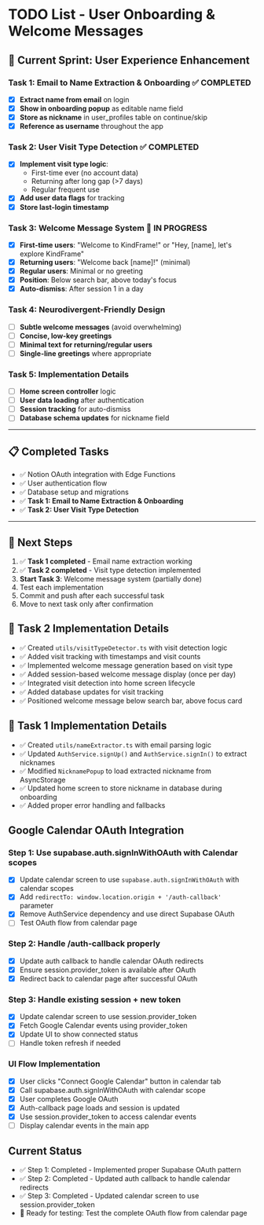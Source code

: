 # TODO List - User Onboarding & Welcome Messages

## 🎯 **Current Sprint: User Experience Enhancement**

### **Task 1: Email to Name Extraction & Onboarding** ✅ **COMPLETED**

- [x] **Extract name from email** on login
- [x] **Show in onboarding popup** as editable name field
- [x] **Store as nickname** in user_profiles table on continue/skip
- [x] **Reference as username** throughout the app

### **Task 2: User Visit Type Detection** ✅ **COMPLETED**

- [x] **Implement visit type logic**:
  - First-time ever (no account data)
  - Returning after long gap (>7 days)
  - Regular frequent use
- [x] **Add user data flags** for tracking
- [x] **Store last-login timestamp**

### **Task 3: Welcome Message System** 🔄 **IN PROGRESS**

- [x] **First-time users**: "Welcome to KindFrame!" or "Hey, [name], let's explore KindFrame"
- [x] **Returning users**: "Welcome back [name]!" (minimal)
- [x] **Regular users**: Minimal or no greeting
- [x] **Position**: Below search bar, above today's focus
- [x] **Auto-dismiss**: After session 1 in a day

### **Task 4: Neurodivergent-Friendly Design**

- [ ] **Subtle welcome messages** (avoid overwhelming)
- [ ] **Concise, low-key greetings**
- [ ] **Minimal text for returning/regular users**
- [ ] **Single-line greetings** where appropriate

### **Task 5: Implementation Details**

- [ ] **Home screen controller** logic
- [ ] **User data loading** after authentication
- [ ] **Session tracking** for auto-dismiss
- [ ] **Database schema updates** for nickname field

---

## 📋 **Completed Tasks**

- ✅ Notion OAuth integration with Edge Functions
- ✅ User authentication flow
- ✅ Database setup and migrations
- ✅ **Task 1: Email to Name Extraction & Onboarding**
- ✅ **Task 2: User Visit Type Detection**

---

## 🔄 **Next Steps**

1. ✅ **Task 1 completed** - Email name extraction working
2. ✅ **Task 2 completed** - Visit type detection implemented
3. **Start Task 3**: Welcome message system (partially done)
4. Test each implementation
5. Commit and push after each successful task
6. Move to next task only after confirmation

## 📝 **Task 2 Implementation Details**

- ✅ Created `utils/visitTypeDetector.ts` with visit detection logic
- ✅ Added visit tracking with timestamps and visit counts
- ✅ Implemented welcome message generation based on visit type
- ✅ Added session-based welcome message display (once per day)
- ✅ Integrated visit detection into home screen lifecycle
- ✅ Added database updates for visit tracking
- ✅ Positioned welcome message below search bar, above focus card

## 📝 **Task 1 Implementation Details**

- ✅ Created `utils/nameExtractor.ts` with email parsing logic
- ✅ Updated `AuthService.signUp()` and `AuthService.signIn()` to extract nicknames
- ✅ Modified `NicknamePopup` to load extracted nickname from AsyncStorage
- ✅ Updated home screen to store nickname in database during onboarding
- ✅ Added proper error handling and fallbacks

## Google Calendar OAuth Integration

### Step 1: Use supabase.auth.signInWithOAuth with Calendar scopes

- [x] Update calendar screen to use `supabase.auth.signInWithOAuth` with calendar scopes
- [x] Add `redirectTo: window.location.origin + '/auth-callback'` parameter
- [x] Remove AuthService dependency and use direct Supabase OAuth
- [ ] Test OAuth flow from calendar page

### Step 2: Handle /auth-callback properly

- [x] Update auth callback to handle calendar OAuth redirects
- [x] Ensure session.provider_token is available after OAuth
- [x] Redirect back to calendar page after successful OAuth

### Step 3: Handle existing session + new token

- [x] Update calendar screen to use session.provider_token
- [x] Fetch Google Calendar events using provider_token
- [x] Update UI to show connected status
- [ ] Handle token refresh if needed

### UI Flow Implementation

- [x] User clicks "Connect Google Calendar" button in calendar tab
- [x] Call supabase.auth.signInWithOAuth with calendar scope
- [x] User completes Google OAuth
- [x] Auth-callback page loads and session is updated
- [x] Use session.provider_token to access calendar events
- [ ] Display calendar events in the main app

## Current Status

- ✅ Step 1: Completed - Implemented proper Supabase OAuth pattern
- ✅ Step 2: Completed - Updated auth callback to handle calendar redirects
- ✅ Step 3: Completed - Updated calendar screen to use session.provider_token
- 🔄 Ready for testing: Test the complete OAuth flow from calendar page
